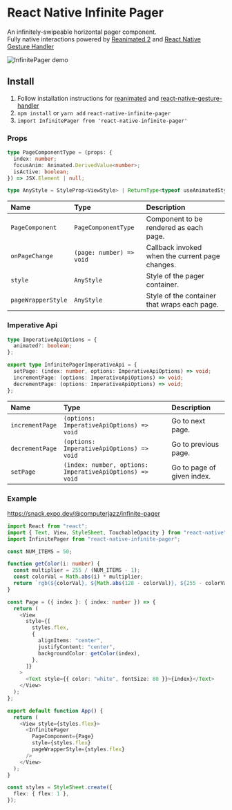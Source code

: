 # React Native Infinite Pager

An infinitely-swipeable horizontal pager component.<br />
Fully native interactions powered by [Reanimated 2](https://github.com/kmagiera/react-native-reanimated) and [React Native Gesture Handler](https://github.com/kmagiera/react-native-gesture-handler)

![InfinitePager demo](https://i.imgur.com/5lIxuQX.gif)

## Install

1. Follow installation instructions for [reanimated](https://github.com/kmagiera/react-native-reanimated) and [react-native-gesture-handler](https://github.com/kmagiera/react-native-gesture-handler)
2. `npm install` or `yarn add` `react-native-infinite-pager`
3. `import InfinitePager from 'react-native-infinite-pager'`

### Props

```typescript
type PageComponentType = (props: {
  index: number;
  focusAnim: Animated.DerivedValue<number>;
  isActive: boolean;
}) => JSX.Element | null;

type AnyStyle = StyleProp<ViewStyle> | ReturnType<typeof useAnimatedStyle>;
```

| Name               | Type                     | Description                                     |
| :----------------- | :----------------------- | :---------------------------------------------- |
| `PageComponent`    | `PageComponentType`      | Component to be rendered as each page.          |
| `onPageChange`     | `(page: number) => void` | Callback invoked when the current page changes. |
| `style`            | `AnyStyle`               | Style of the pager container.                   |
| `pageWrapperStyle` | `AnyStyle`               | Style of the container that wraps each page.    |

### Imperative Api

```typescript
type ImperativeApiOptions = {
  animated?: boolean;
};

export type InfinitePagerImperativeApi = {
  setPage: (index: number, options: ImperativeApiOptions) => void;
  incrementPage: (options: ImperativeApiOptions) => void;
  decrementPage: (options: ImperativeApiOptions) => void;
};
```

| Name            | Type                                                     | Description                |
| :-------------- | :------------------------------------------------------- | :------------------------- |
| `incrementPage` | `(options: ImperativeApiOptions) => void`                | Go to next page.           |
| `decrementPage` | `(options: ImperativeApiOptions) => void`                | Go to previous page.       |
| `setPage`       | `(index: number, options: ImperativeApiOptions) => void` | Go to page of given index. |

### Example

https://snack.expo.dev/@computerjazz/infinite-pager

```typescript
import React from "react";
import { Text, View, StyleSheet, TouchableOpacity } from "react-native";
import InfinitePager from "react-native-infinite-pager";

const NUM_ITEMS = 50;

function getColor(i: number) {
  const multiplier = 255 / (NUM_ITEMS - 1);
  const colorVal = Math.abs(i) * multiplier;
  return `rgb(${colorVal}, ${Math.abs(128 - colorVal)}, ${255 - colorVal})`;
}

const Page = ({ index }: { index: number }) => {
  return (
    <View
      style={[
        styles.flex,
        {
          alignItems: "center",
          justifyContent: "center",
          backgroundColor: getColor(index),
        },
      ]}
    >
      <Text style={{ color: "white", fontSize: 80 }}>{index}</Text>
    </View>
  );
};

export default function App() {
  return (
    <View style={styles.flex}>
      <InfinitePager
        PageComponent={Page}
        style={styles.flex}
        pageWrapperStyle={styles.flex}
      />
    </View>
  );
}

const styles = StyleSheet.create({
  flex: { flex: 1 },
});
```
